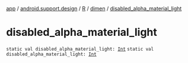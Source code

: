 [app](../../../index.md) / [android.support.design](../../index.md) / [R](../index.md) / [dimen](index.md) / [disabled_alpha_material_light](./disabled_alpha_material_light.md)

# disabled_alpha_material_light

`static val disabled_alpha_material_light: `[`Int`](https://kotlinlang.org/api/latest/jvm/stdlib/kotlin/-int/index.html)
`static val disabled_alpha_material_light: `[`Int`](https://kotlinlang.org/api/latest/jvm/stdlib/kotlin/-int/index.html)